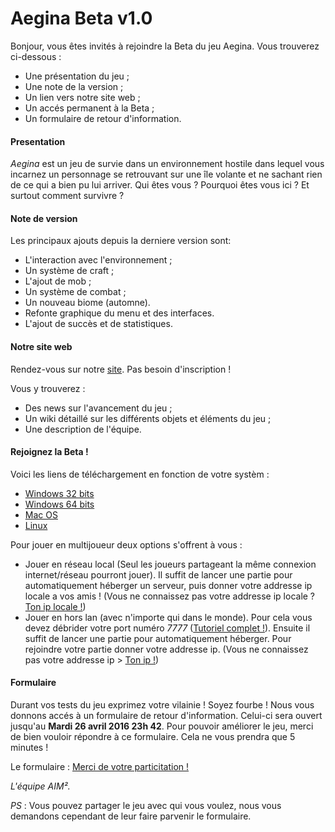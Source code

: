# Aegina Beta v1.0

Bonjour, vous êtes invités à rejoindre la Beta du jeu Aegina. Vous trouverez ci-dessous :

* Une présentation du jeu ;
* Une note de la version ;
* Un lien vers notre site web ;
* Un accés permanent à la Beta ;
* Un formulaire de retour d'information. 

#### Presentation

*Aegina* est un jeu de survie dans un environnement hostile dans lequel vous incarnez un personnage se retrouvant sur une île volante et ne sachant rien de ce qui a bien pu lui arriver. Qui êtes vous ? Pourquoi êtes vous ici ? Et surtout comment survivre ?

#### Note de version

Les principaux ajouts depuis la derniere version sont:

* L'interaction avec l'environnement ;
* Un système de craft ;
* L'ajout de mob ;
* Un système de combat ;
* Un nouveau biome (automne).
* Refonte graphique du menu et des interfaces.
* L'ajout de succès et de statistiques.

#### Notre site web

Rendez-vous sur notre [site](http://jmounier.github.io/Aegina-Website/index.html). Pas besoin d'inscription !

Vous y trouverez :
 
* Des news sur l'avancement du jeu ;
* Un wiki détaillé sur les différents objets et éléments du jeu ;
* Une description de l'équipe.

#### Rejoignez la Beta ! 

Voici les liens de téléchargement en fonction de votre systèm :

  * [Windows 32 bits](https://www.dropbox.com/s/fz07brnm1aeoqzd/Aegina%20v1.0-alpha%20Windows%20x86.zip?dl=0)
  * [Windows 64 bits](https://www.dropbox.com/s/8bth22bn15a17yv/Aegina%20v1.0-alpha%20Windows%20x64.zip?dl=0)
  * [Mac OS](https://www.dropbox.com/s/xvzub90dbx9mnqq/Aegina%20v1.0-alpha%20Mac.zip?dl=0)
  * [Linux](https://www.dropbox.com/s/gopfk6e004f73mw/Aegina%20v1.0-alpha%20Linux.zip?dl=0)

Pour jouer en multijoueur deux options s'offrent à vous :

* Jouer en réseau local (Seul les joueurs partageant la même connexion internet/réseau pourront jouer). Il suffit de lancer une partie pour automatiquement héberger un serveur, puis donner votre addresse ip locale a vos amis ! (Vous ne connaissez pas votre addresse ip locale ? [Ton ip locale !](http://www.mon-ip.com/adresse-ip-locale.php))
* Jouer en hors lan (avec n'importe qui dans le monde). Pour cela vous devez débrider votre port numéro *7777* ([Tutoriel complet !](https://craym.eu/tutoriels/utilitaires/ouvrir_les_ports_de_sa_box.html)). Ensuite il suffit de lancer une partie pour automatiquement héberger. Pour rejoindre votre partie donner votre addresse ip. (Vous ne connaissez pas votre addresse ip > [Ton ip !](http://whatismyipaddress.com/fr/mon-ip))

#### Formulaire

Durant vos tests du jeu exprimez votre vilainie ! Soyez fourbe !
Nous vous donnons accés à un formulaire de retour d'information. Celui-ci sera ouvert jusqu'au **Mardi 26 avril 2016 23h 42**.
Pour pouvoir améliorer le jeu, merci de bien vouloir répondre à ce formulaire. Cela ne vous prendra que 5 minutes !

Le formulaire : [Merci de votre particitation !](http://goo.gl/forms/kJeQS7nFZz)

*L'équipe AIM².*

*PS* : Vous pouvez partager le jeu avec qui vous voulez, nous vous demandons cependant de leur faire parvenir le formulaire.
